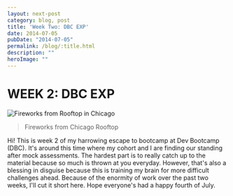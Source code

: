 ```yaml
---
layout: next-post
category: blog, post
title: 'Week Two: DBC EXP'
date: 2014-07-05
pubDate: "2014-07-05"
permalink: /blog/:title.html
description: ""
heroImage: ""
---
```


# WEEK 2: DBC EXP

![Fireworks from Rooftop in Chicago](https://static1.squarespace.com/static/512515d2e4b08a76159c79b3/t/53b80303e4b00ce9a7c416eb/1404568330028/fireworks?format=2500w)

> Fireworks from Chicago Rooftop

Hi! This is week 2 of my harrowing escape to bootcamp at Dev Bootcamp (DBC). It's around this time where my cohort and I are finding our standing after mock assessments. The hardest part is to really catch up to the material because so much is thrown at you everyday. However, that's also a blessing in disguise because this is training my brain for more difficult challenges ahead. Because of the enormity of work over the past two weeks, I'll cut it short here. Hope everyone's had a happy fourth of July.
